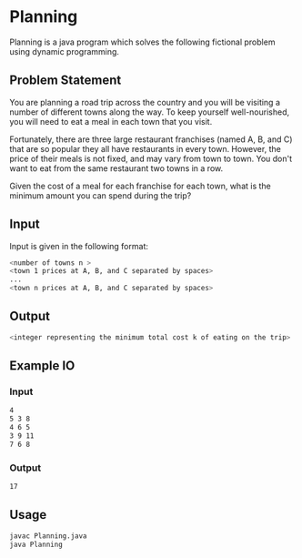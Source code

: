 # Planning

Planning is a java program which solves the following fictional problem using dynamic programming.

## Problem Statement

You are planning a road trip across the country and you will be visiting a number of different towns along the way. To keep yourself well-nourished, you will need to eat a meal in each town that you visit.

Fortunately, there are three large restaurant franchises (named A, B, and C) that are so popular they all have restaurants in every town. However, the price of their meals is not fixed, and may vary from town to town. You don't want to eat from the same restaurant two towns in a row.

Given the cost of a meal for each franchise for each town, what is the minimum amount you can spend during the trip?

## Input
Input is given in the following format: 

```bash
<number of towns n >
<town 1 prices at A, B, and C separated by spaces>
...
<town n prices at A, B, and C separated by spaces>
```

## Output
```bash
<integer representing the minimum total cost k of eating on the trip>
```

## Example IO
### Input
```bash
4
5 3 8
4 6 5
3 9 11
7 6 8
```
### Output
```bash
17
```

## Usage

```bash
javac Planning.java
java Planning
```
